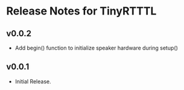 # Release Notes for TinyRTTTL

## v0.0.2
- Add begin() function to initialize speaker hardware during setup()

## v0.0.1
- Initial Release.
